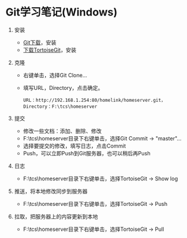 # Git学习笔记(Windows)

1. 安装
    * [Git下载](https://git-scm.com/download/)，安装
    * [下载TortoiseGit](https://tortoisegit.org/download/)，安装

2. 克隆
    * 右键单击，选择Git Clone...
    * 填写URL，Directory，点击确定。
    
        ```
        URL：http://192.168.1.254:80/homelink/homeserver.git，
        Directory：F:\tcs\homeserver
        ```

3. 提交
    * 修改一些文档：添加、删除、修改
    * F:\tcs\homeserver目录下右键单击，选择Git Commit -> "master"...
    * 选择要提交的修改，填写日志，点击Commit
    * Push，可以立即Push到Git服务器，也可以稍后再Push

4. 日志
    * F:\tcs\homeserver目录下右键单击，选择TortoiseGit -> Show log

5. 推送，将本地修改同步到服务器
    * F:\tcs\homeserver目录下右键单击，选择TortoiseGit -> Push

6. 拉取，把服务器上的内容更新到本地
    * F:\tcs\homeserver目录下右键单击，选择TortoiseGit -> Pull